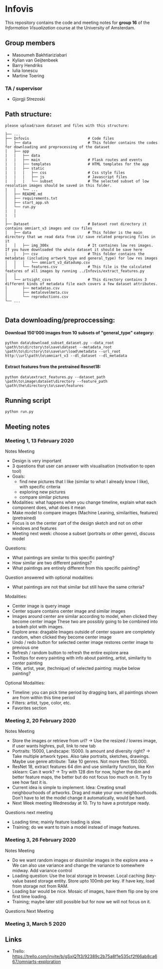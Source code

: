 # Infovis

This repository contains the code and meeting notes for **group 16** of the *Information Visualization* course at the University of Amsterdam.
## Group members
  - Masoumeh Bakhtiariziabari
  - Kylian van Geijtenbeek
  - Barry Hendriks
  - Iulia Ionescu
  - Martine Toering
### TA / supervisor
  - Gjorgji Strezoski


## Path structure:
```
please upload/save dataset and files with this structure:

├── ...
├── Infovis                           # Code files
│   ├── data                          # This folder contains the codes for downloading and preprocessing of the dataset
│   ├── app
|   |   ├── data
|   |   ├── main                      # Flask routes and events
|   |   ├── templates                 # HTML templates for the app
|   |   ├── static
|   |   |   ├── css                   # Css style files
|   |   |   ├── js                    # Javascript files
|   |   |   └── subset                # The selected subset of low resolution images should be saved in this folder.
|   |   └── ...
│   ├── README.md
│   ├── requirements.txt
│   ├── start_app.sh
│   └── run.py
|   | 
|   | 
| 
├── Dataset                           # Dataset root directory it contains omniart_v3 images and csv files
│   ├── data                          # This folder is the main directory that we read data from it/ save related preprocing files in it
│   │   ├── img_300x                  # It containes low res images. If you have downloaded the whole dataset it should be save here
│   │   ├── csv                       # This folder contains the metadatas (including artwork_tpye and general_type) for low res images
│   │   │   └── omniart_v3_datadump.csv
│   │   └── features.csv              # This file is the calculated features of all images by running ../Infovis/extract_features.py
│   │
│   └── artsight_csvs                 # This directory contains 3 different kinds of metadata file each covers a few dataset attributes.
│       ├── metadatas.csv             
│       ├── metalevelmeta.csv         
│       └── reproductions.csv
└── ...


```

## Data downloading/preproccessing:

#### Download 150'000 images from 10 subsets of "general_type" category:
```
python data\download_subset_dataset.py --data_root \path\to\dirctory\to\save\dataset --metadata_root \path\to\dirctory\to\save\or\load\metadata --url_root http:\\url\path\to\omniart_v3 --dl_dataset --dl_metadata
```

#### Extract features from the pretrained Resnet18:
```
python data\extract_features.py --dataset_path \path\to\image\dataset\directory --feature_path \path\the\directory\to\save\features
```

## Running script
```
python run.py
```

## Meeting notes

### Meeting 1, 13 February 2020

Notes Meeting
- Design is very important
- 3 questions that user can answer with visualisation (motivation to open tool)
- Goals:
    - find new pictures that I like (similar to what I already know I like), with specific criteria
    - exploring new pictures
    - compare similar pictures
- Modalities: what happens when you change timeline, explain what each component does, what does it mean
- Make model to compare images (Machine Leaning, similarities, features) (pretrained)
- Focus is on the center part of the design sketch and not on other windows and features
- Meeting next week: choose a subset (portraits or other genre), discuss model

Questions:
- What paintings are similar to this specific painting?
- How similar are two different paintings?
- What paintings are entirely different from this specific painting?

Question answered with optional modalities:
- What paintings are not that similar but still have the same criteria?

Modalities:
- Center image is query image
- Center square contains center image and similar images
- Images around center are similar according to model, when clicked they become center image
  These two are possibly going to be combined into a bokeh plot with images.
- Explore area: dragable
  Images outside of center square are completely random, when clicked they become center image
- Undo / redo button for selected center image restores center image to previous one
- Refresh / random button to refresh the entire explore area
- Tooltips for every painting with info about painting, artist, similarity to center painting
- Title, artist, year, (technique) of selected painting: maybe below painting?

Optional Modalities:
- Timeline: you can pick time period by dragging bars, all paintings shown are from within this time period
- Filters: artist, type, color, etc.
- Favorites section



### Meeting 2, 20 February 2020

Notes Meeting
- Store the images or retrieve from url? -> Use the resized / lowres image, if user wants highres, pull, link to new tab
- Portraits: 15000, Landscape: 15000. Is amount and diversity right? -> Take multiple artwork types. Also take portraits, sketches, drawings. Maybe use genre attribute: Take 10 genres. Not more then 150.000.
- ResNet 18, extract features 64 dim and use similarity function, like Knn sklearn: Can it work? -> Try with 128 dim for now, higher the dim and better feature maps, the better but do not focus too much on it. Try to see how fast it is.
- Current idea is simple to implement. Idea: Creating small neighbourhoods of artworks. Drag and make your own neighbourhoods. Don’t have to let the model change it automatically, would be hard.
- Next Week meeting Wednesday at 10. Try to have a prototype ready.

Questions next meeting
- Loading time; mainly feature loading is slow. 
- Training; do we want to train a model instead of image features.


### Meeting 3, 26 February 2020

Notes Meeting
- Do we want random images or dissimilar images in the explore area -> We can also use variance and change the variance to somewhere midway. Add variance control
- Loading question: Use the local storage in browser. Local caching (key-value based storage entity. Store upto 100mb per key. If have key, load from storage not from RAM. 
- Loading bar would be nice. Mosaic of images, have them flip one by one first time loading. 
- Training; maybe later still possible but for now we will not focus on it.

Questions Next Meeting


### Meeting 3, March 5 2020

## Links
- Trello: https://trello.com/invite/b/gSxiQTt3/92389c2b75a8f1e535cf2f66ab8ca667/omniarts-exploration
